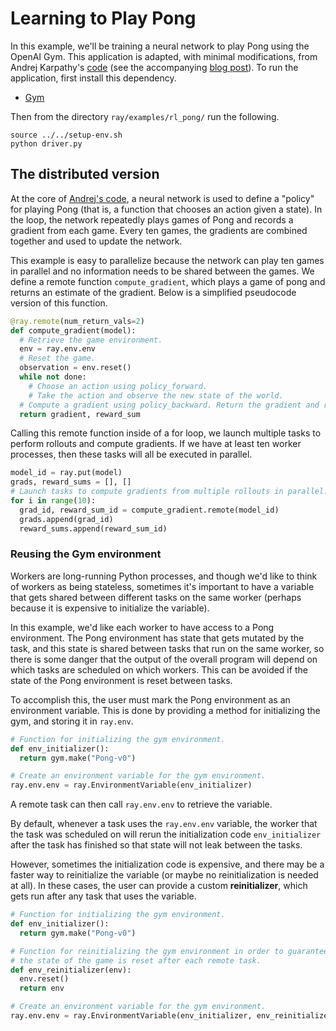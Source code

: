 # Learning to Play Pong

In this example, we'll be training a neural network to play Pong using the
OpenAI Gym. This application is adapted, with minimal modifications, from Andrej
Karpathy's
[code](https://gist.github.com/karpathy/a4166c7fe253700972fcbc77e4ea32c5) (see
the accompanying [blog post](http://karpathy.github.io/2016/05/31/rl/)). To run
the application, first install this dependency.

- [Gym](https://gym.openai.com/)

Then from the directory `ray/examples/rl_pong/` run the following.

```
source ../../setup-env.sh
python driver.py
```

## The distributed version

At the core of [Andrej's
code](https://gist.github.com/karpathy/a4166c7fe253700972fcbc77e4ea32c5), a
neural network is used to define a "policy" for playing Pong (that is, a
function that chooses an action given a state). In the loop, the network
repeatedly plays games of Pong and records a gradient from each game. Every ten
games, the gradients are combined together and used to update the network.

This example is easy to parallelize because the network can play ten games in
parallel and no information needs to be shared between the games. We define a
remote function `compute_gradient`, which plays a game of pong and returns an
estimate of the gradient. Below is a simplified pseudocode version of this
function.

```python
@ray.remote(num_return_vals=2)
def compute_gradient(model):
  # Retrieve the game environment.
  env = ray.env.env
  # Reset the game.
  observation = env.reset()
  while not done:
    # Choose an action using policy_forward.
    # Take the action and observe the new state of the world.
  # Compute a gradient using policy_backward. Return the gradient and reward.
  return gradient, reward_sum
```

Calling this remote function inside of a for loop, we launch multiple tasks to
perform rollouts and compute gradients. If we have at least ten worker
processes, then these tasks will all be executed in parallel.

```python
model_id = ray.put(model)
grads, reward_sums = [], []
# Launch tasks to compute gradients from multiple rollouts in parallel.
for i in range(10):
  grad_id, reward_sum_id = compute_gradient.remote(model_id)
  grads.append(grad_id)
  reward_sums.append(reward_sum_id)
```

### Reusing the Gym environment

Workers are long-running Python processes, and though we'd like to think of
workers as being stateless, sometimes it's important to have a variable that
gets shared between different tasks on the same worker (perhaps because it is
expensive to initialize the variable).

In this example, we'd like each worker to have access to a Pong environment. The
Pong environment has state that gets mutated by the task, and this state is
shared between tasks that run on the same worker, so there is some danger that
the output of the overall program will depend on which tasks are scheduled on
which workers. This can be avoided if the state of the Pong environment is reset
between tasks.

To accomplish this, the user must mark the Pong environment as an environment
variable. This is done by providing a method for initializing the gym, and
storing it in `ray.env`.

```python
# Function for initializing the gym environment.
def env_initializer():
  return gym.make("Pong-v0")

# Create an environment variable for the gym environment.
ray.env.env = ray.EnvironmentVariable(env_initializer)
```

A remote task can then call `ray.env.env` to retrieve the variable.

By default, whenever a task uses the `ray.env.env` variable, the worker
that the task was scheduled on will rerun the initialization code
`env_initializer` after the task has finished so that state will not leak
between the tasks.

However, sometimes the initialization code is expensive, and there may be a
faster way to reinitialize the variable (or maybe no reinitialization is needed
at all). In these cases, the user can provide a custom **reinitializer**, which
gets run after any task that uses the variable.

```python
# Function for initializing the gym environment.
def env_initializer():
  return gym.make("Pong-v0")

# Function for reinitializing the gym environment in order to guarantee that
# the state of the game is reset after each remote task.
def env_reinitializer(env):
  env.reset()
  return env

# Create an environment variable for the gym environment.
ray.env.env = ray.EnvironmentVariable(env_initializer, env_reinitializer)
```
